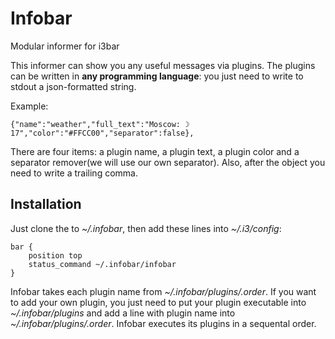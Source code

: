 Infobar
==========

Modular informer for i3bar

This informer can show you any useful messages via plugins. The plugins can be written in **any programming language**: you just need to write to stdout a json-formatted string.

Example:
```
{"name":"weather","full_text":"Moscow: ☽ 17","color":"#FFCC00","separator":false},
```

There are four items: a plugin name, a plugin text, a plugin color and a separator remover(we will use our own separator). Also, after the object you need to write a trailing comma.

Installation
------------

Just clone the to *~/.infobar*, then add these lines into *~/.i3/config*:

```
bar {
	position top
	status_command ~/.infobar/infobar
}
```

Infobar takes each plugin name from *~/.infobar/plugins/.order*. If you want to add your own plugin, you just need to put your plugin executable into *~/.infobar/plugins* and add a line with plugin name into *~/.infobar/plugins/.order*. Infobar executes its plugins in a sequental order.
